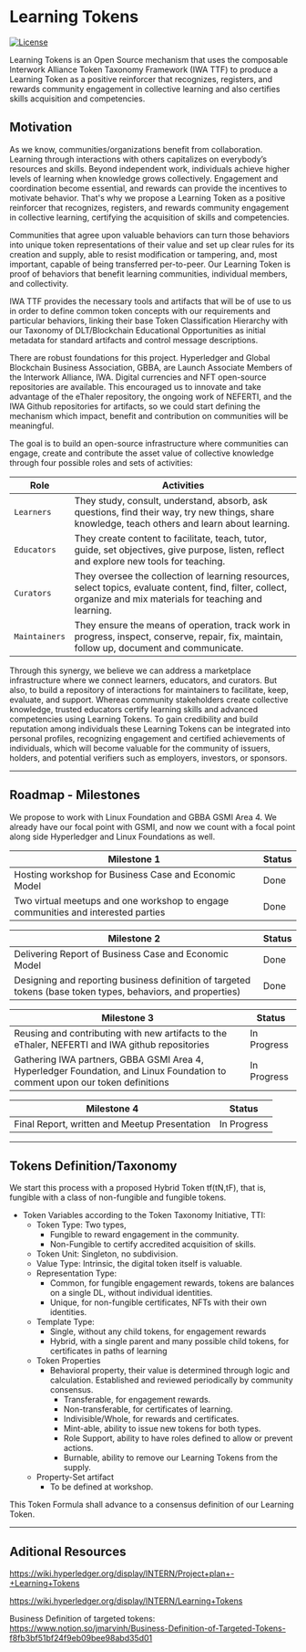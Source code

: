 
# Learning Tokens
[![License](https://img.shields.io/badge/License-Apache_2.0-blue.svg)](https://github.com/hyperledger-labs/learning-tokens/blob/main/LICENSE)

Learning Tokens is an Open Source mechanism that uses the composable Interwork Alliance Token Taxonomy Framework (IWA TTF) to produce a Learning Token as a positive reinforcer that recognizes, registers, and rewards community engagement in collective learning and also certifies skills acquisition and competencies.

## Motivation
As we know, communities/organizations benefit from collaboration. Learning through interactions with others capitalizes on everybody’s resources and skills. Beyond independent work, individuals achieve higher levels of learning when knowledge grows collectively. Engagement and coordination become essential, and rewards can provide the incentives to motivate behavior.
That's why we propose a Learning Token as a positive reinforcer that recognizes, registers, and rewards community engagement in collective learning, certifying the acquisition of skills and competencies.

Communities that agree upon valuable behaviors can turn those behaviors into unique token representations of their value and set up clear rules for its creation and supply, able to resist modification or tampering, and, most important, capable of being transferred per-to-peer. Our Learning Token is proof of behaviors that benefit learning communities, individual members, and collectivity.

IWA TTF provides the necessary tools and artifacts that will be of use to us in order to define common token concepts with our requirements and particular behaviors, linking their base Token Classification Hierarchy with our Taxonomy of DLT/Blockchain Educational Opportunities as initial metadata for standard artifacts and control message descriptions.

There are robust foundations for this project. Hyperledger and Global Blockchain Business Association, GBBA, are Launch Associate Members of the Interwork Alliance, IWA. Digital currencies and NFT open-source repositories are available. This encouraged us to innovate and take advantage of the eThaler repository, the ongoing work of NEFERTI, and the IWA Github repositories for artifacts, so we could start defining the mechanism which impact, benefit and contribution on communities will be meaningful.

The goal is to build an open-source infrastructure where communities can engage, create and contribute the asset value of collective knowledge through four possible roles and sets of activities:

| Role | Activities |
| --- | --- |
| `Learners` | They study, consult, understand, absorb, ask questions, find their way, try new things, share knowledge, teach others and learn about learning. |
| `Educators` | They create content to facilitate, teach, tutor, guide, set objectives, give purpose, listen, reflect and explore new tools for teaching. |
| `Curators` | They oversee the collection of learning resources, select topics, evaluate content, find, filter, collect, organize and mix materials for teaching and learning. |
| `Maintainers` | They ensure the means of operation, track work in progress, inspect, conserve, repair, fix, maintain, follow up, document and communicate. |


Through this synergy, we believe we can address a marketplace infrastructure where we connect learners, educators, and curators. But also, to build a repository of interactions for maintainers to facilitate, keep, evaluate, and support. Whereas community stakeholders create collective knowledge, trusted educators certify learning skills and advanced competencies using Learning Tokens. To gain credibility and build reputation among individuals these Learning Tokens can be integrated into personal profiles, recognizing engagement and certified achievements of individuals, which will become valuable for the community of issuers, holders, and potential verifiers such as employers, investors, or sponsors.

---
## Roadmap - Milestones

We propose to work with Linux Foundation and GBBA GSMI Area 4. We already have our focal point with GSMI, and now we count with a focal point along side Hyperledger and Linux Foundations as well. 

| Milestone 1 | Status |
| ----- | ----- |
| Hosting workshop for Business Case and Economic Model | Done | 
| Two virtual meetups and one workshop to engage communities and interested parties | Done |

| Milestone 2 | Status |
| ----- | ----- |
| Delivering Report of Business Case and Economic Model | Done |
| Designing and reporting business definition of targeted tokens (base token types, behaviors, and properties) | Done | 

| Milestone 3 | Status |
| ----- | ----- |
| Reusing and contributing with new artifacts to the eThaler, NEFERTI and IWA github repositories | In Progress |
| Gathering IWA partners, GBBA GSMI Area 4, Hyperledger Foundation, and Linux Foundation to comment upon our token definitions | In Progress |

| Milestone 4 | Status |
| ----- | ----- |
| Final Report, written and Meetup Presentation | In Progress |

---
## Tokens Definition/Taxonomy

We start this process with a proposed Hybrid Token tf(tN,tF), that is, fungible with a class of non-fungible and fungible tokens.

- Token Variables according to the Token Taxonomy Initiative, TTI:
  - Token Type: Two types,
    - Fungible to reward engagement in the community.
    - Non-Fungible to certify accredited acquisition of skills.
  - Token Unit: Singleton, no subdivision.
  - Value Type: Intrinsic, the digital token itself is valuable.
  - Representation Type:
    - Common, for fungible engagement rewards, tokens are balances on a single DL, without individual identities.
    - Unique, for non-fungible certificates, NFTs with their own identities.
  - Template Type:
    - Single, without any child tokens, for engagement rewards
    - Hybrid, with a single parent and many possible child tokens, for certificates in paths of learning
  - Token Properties
    - Behavioral property, their value is determined through logic and calculation. Established and reviewed periodically by community consensus.
      - Transferable, for engagement rewards.
      - Non-transferable, for certificates of learning.
      - Indivisible/Whole, for rewards and certificates.
      - Mint-able, ability to issue new tokens for both types.
      - Role Support, ability to have roles defined to allow or prevent actions.
      - Burnable, ability to remove our Learning Tokens from the supply.
  - Property-Set artifact
    - To be defined at workshop.


This Token Formula shall advance to a consensus definition of our Learning Token.

---
Aditional Resources
---
https://wiki.hyperledger.org/display/INTERN/Project+plan+-+Learning+Tokens

https://wiki.hyperledger.org/display/INTERN/Learning+Tokens

Business Definition of targeted tokens:
https://www.notion.so/jmarvinh/Business-Definition-of-Targeted-Tokens-f8fb3bf51bf24f9eb09bee98abd35d01

